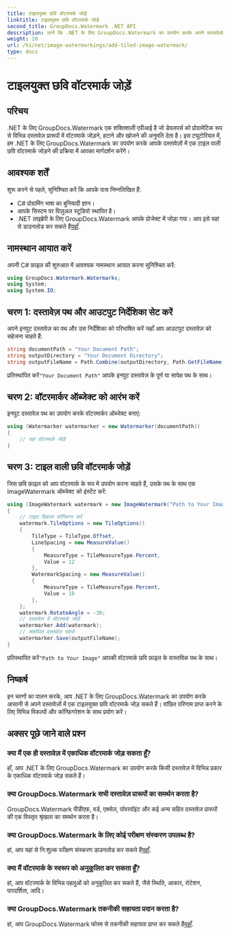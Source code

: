 ```yaml
---
title: टाइलयुक्त छवि वॉटरमार्क जोड़ें
linktitle: टाइलयुक्त छवि वॉटरमार्क जोड़ें
second_title: GroupDocs.Watermark .NET API
description: जानें कि .NET के लिए GroupDocs.Watermark का उपयोग करके अपने दस्तावेज़ों में टाइलयुक्त छवि वॉटरमार्क कैसे जोड़ें। आसान, कुशल और अनुकूलन योग्य।
weight: 10
url: /hi/net/image-watermarkings/add-tiled-image-watermark/
type: docs
---
```

# टाइलयुक्त छवि वॉटरमार्क जोड़ें

## परिचय
.NET के लिए GroupDocs.Watermark एक शक्तिशाली एपीआई है जो डेवलपर्स को प्रोग्रामेटिक रूप से विभिन्न दस्तावेज़ प्रारूपों में वॉटरमार्क जोड़ने, हटाने और खोजने की अनुमति देता है। इस ट्यूटोरियल में, हम .NET के लिए GroupDocs.Watermark का उपयोग करके आपके दस्तावेज़ों में एक टाइल वाली छवि वॉटरमार्क जोड़ने की प्रक्रिया में आपका मार्गदर्शन करेंगे।
## आवश्यक शर्तें
शुरू करने से पहले, सुनिश्चित करें कि आपके पास निम्नलिखित हैं:
- C# प्रोग्रामिंग भाषा का बुनियादी ज्ञान।
- आपके सिस्टम पर विज़ुअल स्टूडियो स्थापित है।
- .NET लाइब्रेरी के लिए GroupDocs.Watermark आपके प्रोजेक्ट में जोड़ा गया। आप इसे यहां से डाउनलोड कर सकते हैं[यहाँ](https://releases.groupdocs.com/Watermark/net/).

## नामस्थान आयात करें
अपनी C# फ़ाइल की शुरुआत में आवश्यक नामस्थान आयात करना सुनिश्चित करें:
```csharp
using GroupDocs.Watermark.Watermarks;
using System;
using System.IO;
```
## चरण 1: दस्तावेज़ पथ और आउटपुट निर्देशिका सेट करें
अपने इनपुट दस्तावेज़ का पथ और उस निर्देशिका को परिभाषित करें जहाँ आप आउटपुट दस्तावेज़ को सहेजना चाहते हैं:
```csharp
string documentPath = "Your Document Path";
string outputDirectory = "Your Document Directory";
string outputFileName = Path.Combine(outputDirectory, Path.GetFileName(documentPath));
```
 प्रतिस्थापित करें`"Your Document Path"` आपके इनपुट दस्तावेज़ के पूर्ण या सापेक्ष पथ के साथ।
## चरण 2: वॉटरमार्कर ऑब्जेक्ट को आरंभ करें
इनपुट दस्तावेज़ पथ का उपयोग करके वॉटरमार्कर ऑब्जेक्ट बनाएं:
```csharp
using (Watermarker watermarker = new Watermarker(documentPath))
{
    // यहां वॉटरमार्क जोड़ें
}
```
## चरण 3: टाइल वाली छवि वॉटरमार्क जोड़ें
जिस छवि फ़ाइल को आप वॉटरमार्क के रूप में उपयोग करना चाहते हैं, उसके पथ के साथ एक ImageWatermark ऑब्जेक्ट को इंस्टेंट करें:
```csharp
using (ImageWatermark watermark = new ImageWatermark("Path to Your Image"))
{
    // टाइल विकल्प कॉन्फ़िगर करें
    watermark.TileOptions = new TileOptions()
    {
        TileType = TileType.Offset,
        LineSpacing = new MeasureValue()
        {
            MeasureType = TileMeasureType.Percent,
            Value = 12
        },
        WatermarkSpacing = new MeasureValue()
        {
            MeasureType = TileMeasureType.Percent,
            Value = 10
        },
    };
    watermark.RotateAngle = -30;
    // दस्तावेज़ में वॉटरमार्क जोड़ें
    watermarker.Add(watermark);
    // संशोधित दस्तावेज़ सहेजें
    watermarker.Save(outputFileName);
}
```
 प्रतिस्थापित करें`"Path to Your Image"` आपकी वॉटरमार्क छवि फ़ाइल के वास्तविक पथ के साथ।

## निष्कर्ष
इन चरणों का पालन करके, आप .NET के लिए GroupDocs.Watermark का उपयोग करके आसानी से अपने दस्तावेज़ों में एक टाइलयुक्त छवि वॉटरमार्क जोड़ सकते हैं। वांछित परिणाम प्राप्त करने के लिए विभिन्न विकल्पों और कॉन्फ़िगरेशन के साथ प्रयोग करें।
## अक्सर पूछे जाने वाले प्रश्न
### क्या मैं एक ही दस्तावेज़ में एकाधिक वॉटरमार्क जोड़ सकता हूँ?
हाँ, आप .NET के लिए GroupDocs.Watermark का उपयोग करके किसी दस्तावेज़ में विभिन्न प्रकार के एकाधिक वॉटरमार्क जोड़ सकते हैं।
### क्या GroupDocs.Watermark सभी दस्तावेज़ प्रारूपों का समर्थन करता है?
GroupDocs.Watermark पीडीएफ, वर्ड, एक्सेल, पॉवरपॉइंट और कई अन्य सहित दस्तावेज़ प्रारूपों की एक विस्तृत श्रृंखला का समर्थन करता है।
### क्या GroupDocs.Watermark के लिए कोई परीक्षण संस्करण उपलब्ध है?
 हां, आप यहां से नि:शुल्क परीक्षण संस्करण डाउनलोड कर सकते हैं[यहाँ](https://releases.groupdocs.com/).
### क्या मैं वॉटरमार्क के स्वरूप को अनुकूलित कर सकता हूँ?
हां, आप वॉटरमार्क के विभिन्न पहलुओं को अनुकूलित कर सकते हैं, जैसे स्थिति, आकार, रोटेशन, पारदर्शिता, आदि।
### क्या GroupDocs.Watermark तकनीकी सहायता प्रदान करता है?
 हां, आप GroupDocs.Watermark फोरम से तकनीकी सहायता प्राप्त कर सकते हैं[यहाँ](https://forum.groupdocs.com/c/watermark/19).